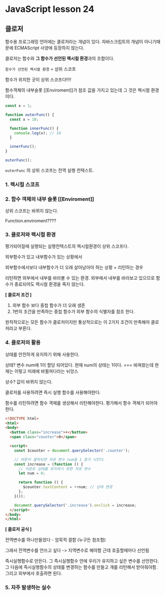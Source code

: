 # JavaScript lesson 24

## 클로저

함수용 프로그래밍 언어에는 클로저라는 개념이 있다. 자바스크립트의 개념이 아니기때문에 ECMAScript 사양에 등장하지 않는다. 

클로저는 함수와 **그 함수가 선언된 렉시컬 환경**과의 조합이다.

`함수가 선언된 렉시컬 환경` = 상위 스코프

함수가 위치한 곳이 상위 스코프다!!!!

함수객체의 내부슬롯 [[Enviroment]]가 참조 값을 가지고 있는데 그 것은 렉시컬 환경이다.

```js
const x = 1;

function outerFunc() {
  const x = 10;

  function innerFunc() {
    console.log(x); // 10
  }

  innerFunc();
}

outerFunc();
```

`outerFunc` 의 상위 스코프는 전역 실행 컨텍스트.



### 1. 렉시컬 스코프

### 2. 함수 객체의 내부 슬롯 [[Enviroment]]

상위 스코프는 바뀌지 않는다.

Function.enviroment????

### 3. 클로저와 렉시컬 환경

평가되어질때 실행되는 실행컨텍스트의 렉시컬환경이 상위 스코프다.



외부함수가 있고 내부함수가 있는 상황에서

외부함수에서보다 내부함수가 더 오래 살아남아야 하는 상황 = 리턴하는 경우

리턴하면 외부에서 내부를 바라볼 수 있는 환경. 외부에서 내부를 바라보고 있으므로 함수가 종료되어도 렉시컬 환경을 죽지 않는다. 

**[ 클로저 조건 ]**

1. 외부 함수 보다 중첩 함수가 더 오래 생존
2. 1번의 조건을 만족하는 중첩 함수가 외부 함수의 식별자를 참조 한다.

원칙적으로는 모든 함수가 클로저이지만 통상적으로는 이 2가지 조건이 만족해야 클로저라고 부른다.



### 4. 클로저의 활용

상태를 안전하게 유지하기 위해 사용한다.

상태? 변수 num에 1이 할당 되어있다. 현재 num의 상태는 1이다. === 바껴왔는데 현재는 이렇고 미래에 바뀔꺼다라는 뉘앙스

상수? 값이 바뀌지 않는다.

클로저를 사용하려면 즉시 실행 함수를 사용해야한다.

함수를 리턴하려면 함수 객체를 생성해서 리턴해야한다. 평가해서 함수 객체가 되어야 한다. 

```html
<!DOCTYPE html>
<html>
<body>
  <button class="increase">+</button>
  <span class="counter">0</span>

  <script>
    const $counter = document.querySelector('.counter');

    // 버튼이 클릭되면 자유 변수 num을 1 증가 시킨다.
    const increase = (function () {
      // 카운트 상태를 유지하기 위한 자유 변수
      let num = 0;

      return function () {
        $counter.textContent = ++num; // 상태 변경
      };
    }());

    document.querySelector('.increase').onclick = increase;
  </script>
</body>
</html>
```

**[ 클로저 공식 ]**

전역변수를 하나만들었다 - 암묵적 결함 (누구든 참조함)

그래서 전역변수를 안쓰고 싶다 -> 지역변수로 해야함 근데 호출할때마다 선언됨

즉시실행함수로 만든다. 그 즉시실행함수 안에 우리가 유지하고 싶은 변수를 선언한다. 그 다음에 즉시실행함수의 상태를 변경하는 함수를 만들고 걔를 리턴해서 받아줘야함. 그리고 외부에서 호출하면 된다. 



### 5. 자주 발생하는 실수

